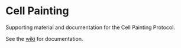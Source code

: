 # Cell Painting
Supporting material and documentation for the Cell Painting Protocol. 

See the [wiki](https://github.com/CellProfiler/Cell-Painting/wiki) for documentation.
